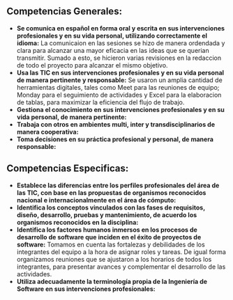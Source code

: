 Competencias Generales:
-------
* **Se comunica en español en forma oral y escrita en sus intervenciones profesionales y en su vida personal, utilizando correctamente el idioma:** 
  La comunicaion en las sesiones se hizo de manera ordendada y clara para alcanzar una mayor eficacia en las ideas que se querian transmitir. Sumado a esto, se hicieron varias revisiones en la redaccion de todo el proyecto para alcanzar el mismo objetivo.
* **Usa las TIC en sus intervenciones profesionales y en su vida personal de manera pertinente y responsable:**
  Se usaron un amplia cantidad de herramientas digitales, tales como Meet para las reuniones de equipo; Monday para el seguimiento de actividades y Excel para la elaboracion de tablas, para maximizar la eficiencia del flujo de trabajo. 
* **Gestiona el conocimiento en sus intervenciones profesionales y en su vida personal, de manera pertinente:**
* **Trabaja con otros en ambientes multi, inter y transdisciplinarios de manera cooperativa:**
* **Toma decisiones en su práctica profesional y personal, de manera responsable:**




Competencias Especificas:
-----
* **Establece las diferencias entre los perfiles profesionales del área de las TIC, con base en las propuestas de organismos reconocidos nacional e internacionalmente en el área de cómputo:** 
* **Identifica los conceptos vinculados con las fases de requisitos, diseño, desarrollo, pruebas y mantenimiento, de acuerdo los organismos reconocidos en la disciplina:**
* **Identifica los factores humanos inmersos en los procesos de desarrollo de software que inciden en el éxito de proyectos de software:**
  Tomamos en cuenta las fortalezas y debilidades de los integrantes del equipo a la hora de asignar roles y tareas. De igual forma organizamos reuniones que se ajustaron a los horarios de todos los integrantes, para presentar avances y complementar el desarrollo de las actividades.
* **Utiliza adecuadamente la terminología propia de la Ingeniería de Software en sus intervenciones profesionales:**
	
